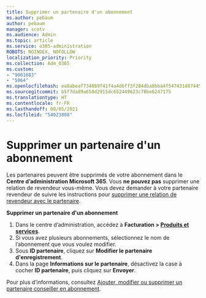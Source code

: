 ```yaml
---
title: Supprimer un partenaire d'un abonnement
ms.author: pebaum
author: pebaum
manager: scotv
ms.audience: Admin
ms.topic: article
ms.service: o365-administration
ROBOTS: NOINDEX, NOFOLLOW
localization_priority: Priority
ms.collection: Adm_O365
ms.custom:
- "9001683"
- "5064"
ms.openlocfilehash: ea8abeaf734089f41f4a4d6ff3f284dba8bba4f547431d87445c249983dccb55
ms.sourcegitcommit: b5f7da89a650d2915dc652449623c78be6247175
ms.translationtype: HT
ms.contentlocale: fr-FR
ms.lasthandoff: 08/05/2021
ms.locfileid: "54023808"
---
```

# <a name="remove-a-partner-from-a-subscription"></a>Supprimer un partenaire d'un abonnement

Les partenaires peuvent être supprimés de votre abonnement dans le **Centre d’administration Microsoft 365**. Vous **ne pouvez pas** supprimer une relation de revendeur vous-même. Vous devez demander à votre partenaire revendeur de suivre les instructions pour [supprimer une relation de revendeur avec le partenaire](https://docs.microsoft.com/partner-center/remove-a-relationship).

**Supprimer un partenaire d'un abonnement**

1. Dans le centre d’administration, accédez à **Facturation > [Produits et services](https://go.microsoft.com/fwlink/p/?linkid=842054)**.
2. Si vous avez plusieurs abonnements, sélectionnez le nom de l’abonnement que vous voulez modifier.
3. Sous **ID partenaire**, cliquez sur **Modifier le partenaire d'enregistrement**.
4. Dans la page **Informations sur le partenaire**, désactivez la case à cocher **ID partenaire**, puis cliquez sur **Envoyer**.

Pour plus d’informations, consultez [Ajouter, modifier ou supprimer un partenaire conseiller en abonnement](https://docs.microsoft.com/microsoft-365/admin/misc/add-partner?view=o365-worldwide).

